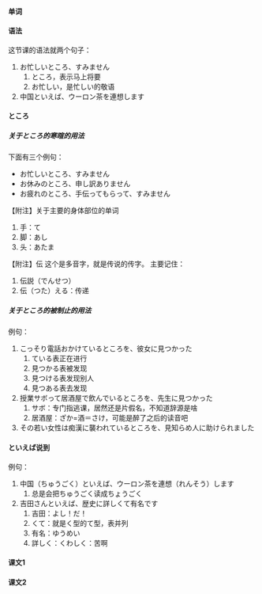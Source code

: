 #### 单词



#### 语法
这节课的语法就两个句子：
1. お忙しいところ、すみません
    1. ところ，表示马上将要 
    2. お忙しい，是忙しい的敬语
2. 中国といえば、ウーロン茶を連想します


#### ところ
##### 关于ところ的寒暄的用法

下面有三个例句：
* お忙しいところ、すみません
* お休みのところ、申し訳ありません
* お疲れのところ、手伝ってもらって、すみません


【附注】关于主要的身体部位的单词
1.	手：て
2.	脚：あし
3.	头：あたま


【附注】伝
这个是多音字，就是传说的传字。
主要记住：
1.	伝説（でんせつ）
2.	伝（つた）える：传递

##### 关于ところ的被制止的用法
例句：
1. こっそり電話おかけているところを、彼女に見つかった
    1. ている表正在进行
    2.	見つかる表被发现
    3.	見つける表发现别人
    4.	見つある表去发现
2.	授業サボって居酒屋で飲んでいるところを、先生に見つかった
    1.	サボ：专门指逃课，居然还是片假名，不知道辞源是啥
    2.	居酒屋：ざか=酒＝さけ，可能是醉了之后的读音吧
3.	その若い女性は痴漢に襲われているところを、見知らめ人に助けられました

#### といえば说到

例句：
1.	中国（ちゅうごく）といえば、ウーロン茶を連想（れんそう）します
    1.	总是会把ちゅうごく读成ちょうごく
2.	吉田さんといえば、歴史に詳しくて有名です
    1.	吉田：よし！だ！
    2.	くて：就是く型的て型，表并列
    3.	有名：ゆうめい
    4.	詳しく：くわしく：苦啊


#### 课文1




#### 课文2

